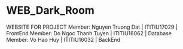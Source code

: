 # WEB_Dark_Room
WEBSITE FOR PROJECT
Member: Nguyen Truong Dat | ITITIU17029 | FrontEnd
Member: Do Ngoc Thanh Tuyen | ITITIU16062 | Database
Member: Vo Hao Huy | ITITIU16032 | BackEnd 
